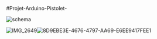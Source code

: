 #Projet-Arduino-Pistolet-


![schema](https://github.com/khaoula-che/Projet-Arduino-Pistolet-/assets/127424466/12ac3cfe-df86-45af-8919-fc0b6e1e1fd2)

![IMG_2649](https://github.com/khaoula-che/Projet-Arduino-Pistolet-/assets/127424466/9986ebe0-ba0e-4c50-9cee-46b907652809)![8D9EBE3E-4676-4797-AA69-E6EE9417FEE1](https://github.com/khaoula-che/Projet-Arduino-Pistolet-/assets/127424466/9fbd0e10-4709-4ca2-95d6-261d4f7baed0)

